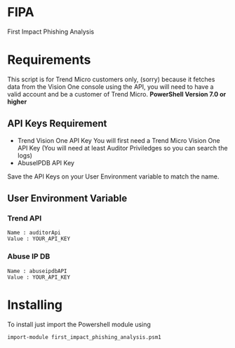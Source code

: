 # FIPA
First Impact Phishing Analysis


# Requirements
This script is for Trend Micro customers only, (sorry) because it fetches data from the Vision One console using the API, you will need to have a valid account and be a customer of Trend Micro.
**PowerShell Version 7.0 or higher**

## API Keys Requirement
- Trend Vision One API Key
You will first need a Trend Micro Vision One API Key (You will need at least Auditor Priviledges so you can search the logs)
- AbuseIPDB API Key

Save the API Keys on your User Environment variable to match the name.
## **User Environment Variable**
### Trend API
```
Name : auditorApi
Value : YOUR_API_KEY
```
### Abuse IP DB
```
Name : abuseipdbAPI
Value : YOUR_API_KEY
```

# Installing

To install just import the Powershell module using
```
import-module first_impact_phishing_analysis.psm1
```
